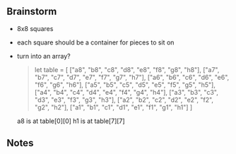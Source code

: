 ## Brainstorm
- 8x8 squares
- each square should be a container for pieces to sit on
- turn into an array?
    > let table = [
        ["a8", "b8", "c8", "d8", "e8", "f8", "g8", "h8"],
        ["a7", "b7", "c7", "d7", "e7", "f7", "g7", "h7"],
        ["a6", "b6", "c6", "d6", "e6", "f6", "g6", "h6"],
        ["a5", "b5", "c5", "d5", "e5", "f5", "g5", "h5"],
        ["a4", "b4", "c4", "d4", "e4", "f4", "g4", "h4"],
        ["a3", "b3", "c3", "d3", "e3", "f3", "g3", "h3"],
        ["a2", "b2", "c2", "d2", "e2", "f2", "g2", "h2"],
        ["a1", "b1", "c1", "d1", "e1", "f1", "g1", "h1"]
    ]

    a8 is at table[0][0]
    h1 is at table[7][7]

## Notes
